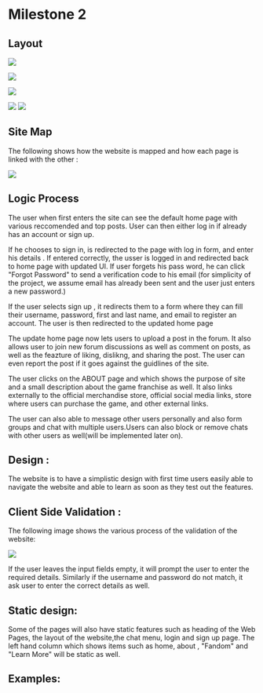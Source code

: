 # Milestone 2

## Layout

![](images/Layout1.png)

![](images/Layout2.png)

![](images/Layout3.png)

![](images/Layout4.png)
![](images/DM.png)

## Site Map

The following shows how the website is mapped and how each page is linked with the other :

![](images/siteMap.png)

## Logic Process

The user when first enters the site can see the default home page with various reccomended and top posts. User can then either log in if already has an account or sign up.

If he chooses to sign in, is redirected to the page with log in form, and enter his details . If entered correctly, the usser is logged in and redirected back to home page with updated UI. If user forgets his pass word, he can click "Forgot Password" to send a verification code to his email (for simplicity of the project, we assume email has already been sent and the user just enters a new password.)

If the user selects sign up , it redirects them to a form where they can fill their username, password, first and last name, and email to register an account. The user is then redirected to the updated home page

The update home page now lets users to upload a post in the forum. It also allows user to join new forum discussions as well as comment on posts, as well as the feazture of liking, dislikng, and sharing the post. The user can even report the post if it goes against the guidlines of the site.

The user clicks on the ABOUT page and which shows the purpose of site and a small description about the game franchise as well. It also links externally to the official merchandise store, official social media links, store where users can purchase the game, and other external links.

The user can also able to message other users personally and also form groups and chat with multiple users.Users can also block or remove chats with other users as well(will be implemented later on).

## Design :

The website is to have a simplistic design with first time users easily able to navigate the website and able to learn as soon as they test out the features.

## Client Side Validation :

The following image shows the various process of the validation of the website:

![](images/Validation.png)

If the user leaves the input fields empty, it will prompt the user to enter the required details. Similarly if the username and password do not match, it ask user to enter the correct details as well.

## Static design:

Some of the pages will also have static features such as heading of the Web Pages, the layout of the website,the chat menu, login and sign up page. The left hand column which shows items such as home, about , "Fandom" and "Learn More" will be static as well.

## Examples:
